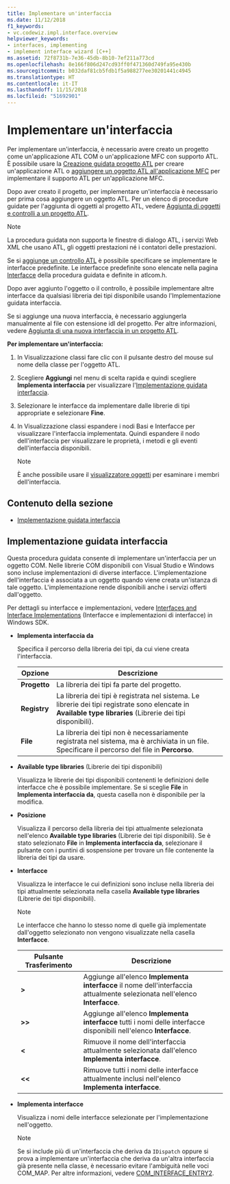 ```yaml
---
title: Implementare un'interfaccia
ms.date: 11/12/2018
f1_keywords:
- vc.codewiz.impl.interface.overview
helpviewer_keywords:
- interfaces, implementing
- implement interface wizard [C++]
ms.assetid: 72f8731b-7e36-45db-8b10-7ef211a773cd
ms.openlocfilehash: 8e166f806d247cd93ff0f471360d749fa95e430b
ms.sourcegitcommit: b032daf81cb5fdb1f5a988277ee30201441c4945
ms.translationtype: HT
ms.contentlocale: it-IT
ms.lasthandoff: 11/15/2018
ms.locfileid: "51692901"
---
```

# <a name="implement-an-interface"></a>Implementare un'interfaccia

Per implementare un'interfaccia, è necessario avere creato un progetto come un'applicazione ATL COM o un'applicazione MFC con supporto ATL. È possibile usare la [Creazione guidata progetto ATL](../atl/reference/atl-project-wizard.md) per creare un'applicazione ATL o [aggiungere un oggetto ATL all'applicazione MFC](../mfc/reference/adding-atl-support-to-your-mfc-project.md) per implementare il supporto ATL per un'applicazione MFC.

Dopo aver creato il progetto, per implementare un'interfaccia è necessario per prima cosa aggiungere un oggetto ATL. Per un elenco di procedure guidate per l'aggiunta di oggetti al progetto ATL, vedere [Aggiunta di oggetti e controlli a un progetto ATL](../atl/reference/adding-objects-and-controls-to-an-atl-project.md).

> [!NOTE]
> La procedura guidata non supporta le finestre di dialogo ATL, i servizi Web XML che usano ATL, gli oggetti prestazioni né i contatori delle prestazioni.

Se si [aggiunge un controllo ATL](../atl/reference/adding-an-atl-control.md) è possibile specificare se implementare le interfacce predefinite. Le interfacce predefinite sono elencate nella pagina [Interfacce](../atl/reference/interfaces-atl-control-wizard.md) della procedura guidata e definite in atlcom.h.

Dopo aver aggiunto l'oggetto o il controllo, è possibile implementare altre interfacce da qualsiasi libreria dei tipi disponibile usando l'Implementazione guidata interfaccia.

Se si aggiunge una nuova interfaccia, è necessario aggiungerla manualmente al file con estensione idl del progetto. Per altre informazioni, vedere [Aggiunta di una nuova interfaccia in un progetto ATL](../atl/reference/adding-a-new-interface-in-an-atl-project.md).

**Per implementare un'interfaccia:**

1. In Visualizzazione classi fare clic con il pulsante destro del mouse sul nome della classe per l'oggetto ATL.

1. Scegliere **Aggiungi** nel menu di scelta rapida e quindi scegliere **Implementa interfaccia** per visualizzare l'[Implementazione guidata interfaccia](#implement-interface-wizard).

1. Selezionare le interfacce da implementare dalle librerie di tipi appropriate e selezionare **Fine**.

1. In Visualizzazione classi espandere i nodi Basi e Interfacce per visualizzare l'interfaccia implementata. Quindi espandere il nodo dell'interfaccia per visualizzare le proprietà, i metodi e gli eventi dell'interfaccia disponibili.

   > [!NOTE]
   > È anche possibile usare il [visualizzatore oggetti](/visualstudio/ide/viewing-the-structure-of-code) per esaminare i membri dell'interfaccia.

## <a name="in-this-section"></a>Contenuto della sezione

- [Implementazione guidata interfaccia](#implement-interface-wizard)

## <a name="implement-interface-wizard"></a>Implementazione guidata interfaccia

Questa procedura guidata consente di implementare un'interfaccia per un oggetto COM. Nelle librerie COM disponibili con Visual Studio e Windows sono incluse implementazioni di diverse interfacce. L'implementazione dell'interfaccia è associata a un oggetto quando viene creata un'istanza di tale oggetto. L'implementazione rende disponibili anche i servizi offerti dall'oggetto.

Per dettagli su interfacce e implementazioni, vedere [Interfaces and Interface Implementations](/windows/desktop/com/interfaces-and-interface-implementations) (Interfacce e implementazioni di interfacce) in Windows SDK.

- **Implementa interfaccia da**

  Specifica il percorso della libreria dei tipi, da cui viene creata l'interfaccia.

  |Opzione|Descrizione|
  |------------|-----------------|
  |**Progetto**|La libreria dei tipi fa parte del progetto.|
  |**Registry**|La libreria dei tipi è registrata nel sistema. Le librerie dei tipi registrate sono elencate in **Available type libraries** (Librerie dei tipi disponibili).|
  |**File**|La libreria dei tipi non è necessariamente registrata nel sistema, ma è archiviata in un file. Specificare il percorso del file in **Percorso**.|

- **Available type libraries** (Librerie dei tipi disponibili)

  Visualizza le librerie dei tipi disponibili contenenti le definizioni delle interfacce che è possibile implementare. Se si sceglie **File** in **Implementa interfaccia da**, questa casella non è disponibile per la modifica.

- **Posizione**

  Visualizza il percorso della libreria dei tipi attualmente selezionata nell'elenco **Available type libraries** (Librerie dei tipi disponibili). Se è stato selezionato **File** in **Implementa interfaccia da**, selezionare il pulsante con i puntini di sospensione per trovare un file contenente la libreria dei tipi da usare.

- **Interfacce**

  Visualizza le interfacce le cui definizioni sono incluse nella libreria dei tipi attualmente selezionata nella casella **Available type libraries** (Librerie dei tipi disponibili).

  > [!NOTE]
  > Le interfacce che hanno lo stesso nome di quelle già implementate dall'oggetto selezionato non vengono visualizzate nella casella **Interfacce**.

  |Pulsante Trasferimento|Descrizione|
  |---------------------|-----------------|
  |**>**|Aggiunge all'elenco **Implementa interfacce** il nome dell'interfaccia attualmente selezionata nell'elenco **Interfacce**.|
  |**>>**|Aggiunge all'elenco **Implementa interfacce** tutti i nomi delle interfacce disponibili nell'elenco **Interfacce**.|
  |**\<**|Rimuove il nome dell'interfaccia attualmente selezionata dall'elenco **Implementa interfacce**.|
  |**\<\<**|Rimuove tutti i nomi delle interfacce attualmente inclusi nell'elenco **Implementa interfacce**.|

- **Implementa interfacce**

  Visualizza i nomi delle interfacce selezionate per l'implementazione nell'oggetto.

  > [!NOTE]
  > Se si include più di un'interfaccia che deriva da `IDispatch` oppure si prova a implementare un'interfaccia che deriva da un'altra interfaccia già presente nella classe, è necessario evitare l'ambiguità nelle voci COM_MAP. Per altre informazioni, vedere [COM_INTERFACE_ENTRY2](../atl/reference/com-interface-entry-macros.md#com_interface_entry2).
